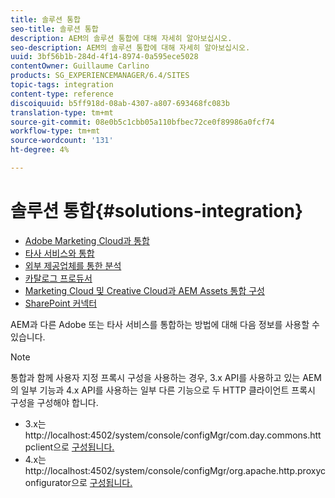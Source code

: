 ```yaml
---
title: 솔루션 통합
seo-title: 솔루션 통합
description: AEM의 솔루션 통합에 대해 자세히 알아보십시오.
seo-description: AEM의 솔루션 통합에 대해 자세히 알아보십시오.
uuid: 3bf56b1b-284d-4f14-8974-0a595ece5028
contentOwner: Guillaume Carlino
products: SG_EXPERIENCEMANAGER/6.4/SITES
topic-tags: integration
content-type: reference
discoiquuid: b5ff918d-08ab-4307-a807-693468fc083b
translation-type: tm+mt
source-git-commit: 08e0b5c1cbb05a110bfbec72ce0f89986a0fcf74
workflow-type: tm+mt
source-wordcount: '131'
ht-degree: 4%

---
```



# 솔루션 통합{#solutions-integration}

* [Adobe Marketing Cloud과 통합](/help/sites-administering/marketing-cloud.md)
* [타사 서비스와 통합](/help/sites-administering/third-party-services.md)
* [외부 제공업체를 통한 분석](/help/sites-administering/external-providers.md)
* [카탈로그 프로듀서](/help/sites-administering/catalog-producer.md)
* [Marketing Cloud 및 Creative Cloud과 AEM Assets 통합 구성](/help/sites-administering/configure-assets-cc-integration.md)
* [SharePoint 커넥터](/help/sites-administering/sharepoint-connector.md)

AEM과 다른 Adobe 또는 타사 서비스를 통합하는 방법에 대해 다음 정보를 사용할 수 있습니다.

>[!NOTE]
>
>통합과 함께 사용자 지정 프록시 구성을 사용하는 경우, 3.x API를 사용하고 있는 AEM의 일부 기능과 4.x API를 사용하는 일부 다른 기능으로 두 HTTP 클라이언트 프록시 구성을 구성해야 합니다.
>
>* 3.x는 http://localhost:4502/system/console/configMgr/com.day.commons.httpclient으로 [구성됩니다.](http://localhost:4502/system/console/configMgr/com.day.commons.httpclient)
>* 4.x는 http://localhost:4502/system/console/configMgr/org.apache.http.proxyconfigurator으로 [구성됩니다.](http://localhost:4502/system/console/configMgr/org.apache.http.proxyconfigurator)

>



